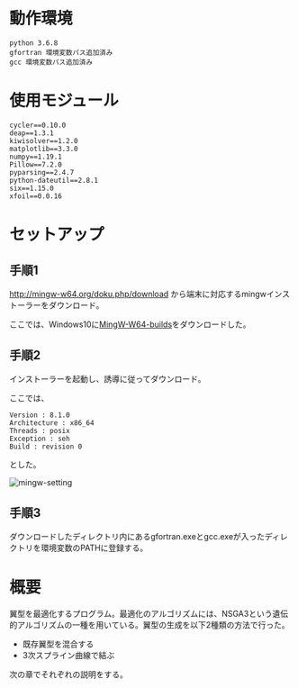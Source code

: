 # 動作環境
```
python 3.6.8
gfortran 環境変数パス追加済み
gcc 環境変数パス追加済み
```
# 使用モジュール
```
cycler==0.10.0
deap==1.3.1
kiwisolver==1.2.0
matplotlib==3.3.0
numpy==1.19.1
Pillow==7.2.0
pyparsing==2.4.7
python-dateutil==2.8.1
six==1.15.0
xfoil==0.0.16
```
# セットアップ
## 手順1
http://mingw-w64.org/doku.php/download
から端末に対応するmingwインストーラーをダウンロード。

ここでは、Windows10に[MingW-W64-builds](http://mingw-w64.org/doku.php/download/mingw-builds)をダウンロードした。

## 手順2
インストーラーを起動し、誘導に従ってダウンロード。

ここでは、
```
Version : 8.1.0
Architecture : x86_64
Threads : posix
Exception : seh
Build : revision 0
```
とした。

![mingw-setting](https://user-images.githubusercontent.com/60560614/88699448-5017b880-d142-11ea-813d-2b837d12cb95.png)

## 手順3
ダウンロードしたディレクトリ内にあるgfortran.exeとgcc.exeが入ったディレクトリを環境変数のPATHに登録する。

# 概要
翼型を最適化するプログラム。最適化のアルゴリズムには、NSGA3という遺伝的アルゴリズムの一種を用いている。翼型の生成を以下2種類の方法で行った。
- 既存翼型を混合する
- 3次スプライン曲線で結ぶ

次の章でそれぞれの説明をする。
